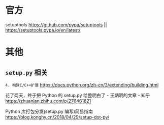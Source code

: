 
# 官方

setuptools https://github.com/pypa/setuptools || https://setuptools.pypa.io/en/latest/

# 其他

## `setup.py` 相关

`4. 构建C/C++扩展` https://docs.python.org/zh-cn/3/extending/building.html

花了两天，终于把 Python 的 setup.py 给整明白了 - 王炳明的文章 - 知乎 https://zhuanlan.zhihu.com/p/276461821

Python 库打包分发(setup.py 编写)简易指南 https://blog.konghy.cn/2018/04/29/setup-dot-py/

